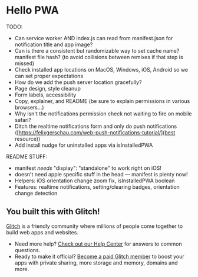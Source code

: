 # Hello PWA

TODO:
 - Can service worker AND index.js can read from manifest.json for notification title and app image?
 - Can is there a consistent but randomizable way to set cache name? manifest file hash? (to avoid collisions between remixes if that step is missed)
 - Check installed app locations on MacOS, Windows, iOS, Android so we can set proper expectations
 - How do we add the push server location gracefully?
 - Page design, style cleanup
 - Form labels, accessibility
 - Copy, explainer, and README (be sure to explain permissions in various browsers...)
 - Why isn't the notifications permission check not waiting to fire on mobile safari?
 - Ditch the realtime notifications form and only do push notifications ([https://felixgerschau.com/web-push-notifications-tutorial/](best resource))
 - Add install nudge for uninstalled apps via isInstalledPWA
 
README STUFF:
 - manifest _needs_ "display": "standalone" to work right on iOS!
 - doesn't need apple specific stuff in the head — manifest is plenty now!
 - Helpers: iOS orientation change zoom fix, isInstalledPWA boolean
 - Features: realtime notifications, setting/clearing badges, orientation change detection


## You built this with Glitch!

[Glitch](https://glitch.com) is a friendly community where millions of people come together to build web apps and websites.

- Need more help? [Check out our Help Center](https://help.glitch.com/) for answers to common questions.
- Ready to make it official? [Become a paid Glitch member](https://glitch.com/pricing) to boost your apps with private sharing, more storage and memory, domains and more.
